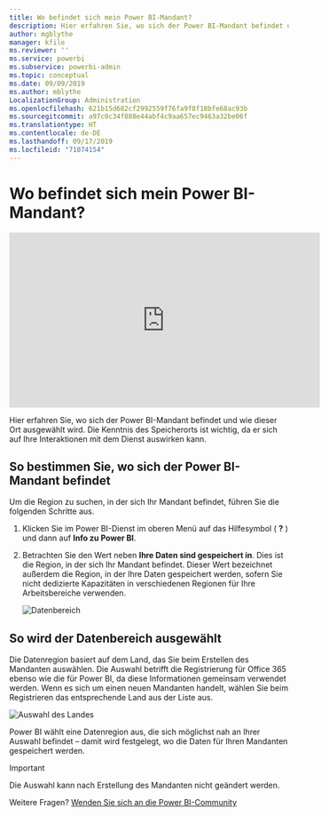 ```yaml
---
title: Wo befindet sich mein Power BI-Mandant?
description: Hier erfahren Sie, wo sich der Power BI-Mandant befindet und wie dieser Ort ausgewählt wird. Dies ist wichtig zu wissen, da es sich auf Ihre Interaktionen mit dem Dienst auswirken kann.
author: mgblythe
manager: kfile
ms.reviewer: ''
ms.service: powerbi
ms.subservice: powerbi-admin
ms.topic: conceptual
ms.date: 09/09/2019
ms.author: mblythe
LocalizationGroup: Administration
ms.openlocfilehash: 621b15d682cf2992559f76fa9f8f18bfe68ac93b
ms.sourcegitcommit: a97c0c34f888e44abf4c9aa657ec9463a32be06f
ms.translationtype: HT
ms.contentlocale: de-DE
ms.lasthandoff: 09/17/2019
ms.locfileid: "71074154"
---
```

# <a name="where-is-my-power-bi-tenant-located"></a>Wo befindet sich mein Power BI-Mandant?

<iframe width="560" height="315" src="https://www.youtube.com/embed/0fOxaHJPvdM?showinfo=0" frameborder="0" allowfullscreen></iframe>

Hier erfahren Sie, wo sich der Power BI-Mandant befindet und wie dieser Ort ausgewählt wird. Die Kenntnis des Speicherorts ist wichtig, da er sich auf Ihre Interaktionen mit dem Dienst auswirken kann.

## <a name="how-to-determine-where-your-power-bi-tenant-is-located"></a>So bestimmen Sie, wo sich der Power BI-Mandant befindet

Um die Region zu suchen, in der sich Ihr Mandant befindet, führen Sie die folgenden Schritte aus.

1. Klicken Sie im Power BI-Dienst im oberen Menü auf das Hilfesymbol ( **?** ) und dann auf **Info zu Power BI**.

1. Betrachten Sie den Wert neben **Ihre Daten sind gespeichert in**. Dies ist die Region, in der sich Ihr Mandant befindet. Dieser Wert bezeichnet außerdem die Region, in der Ihre Daten gespeichert werden, sofern Sie nicht dedizierte Kapazitäten in verschiedenen Regionen für Ihre Arbeitsbereiche verwenden.

    ![Datenbereich](media/service-admin-where-is-my-tenant-located/power-bi-data-region.png)

## <a name="how-the-data-region-is-selected"></a>So wird der Datenbereich ausgewählt

Die Datenregion basiert auf dem Land, das Sie beim Erstellen des Mandanten auswählen. Die Auswahl betrifft die Registrierung für Office 365 ebenso wie die für Power BI, da diese Informationen gemeinsam verwendet werden. Wenn es sich um einen neuen Mandanten handelt, wählen Sie beim Registrieren das entsprechende Land aus der Liste aus.

![Auswahl des Landes](media/service-admin-where-is-my-tenant-located/sign-up-country-selection.png)

Power BI wählt eine Datenregion aus, die sich möglichst nah an Ihrer Auswahl befindet – damit wird festgelegt, wo die Daten für Ihren Mandanten gespeichert werden.

> [!IMPORTANT]
> Die Auswahl kann nach Erstellung des Mandanten nicht geändert werden.

Weitere Fragen? [Wenden Sie sich an die Power BI-Community](http://community.powerbi.com/)


